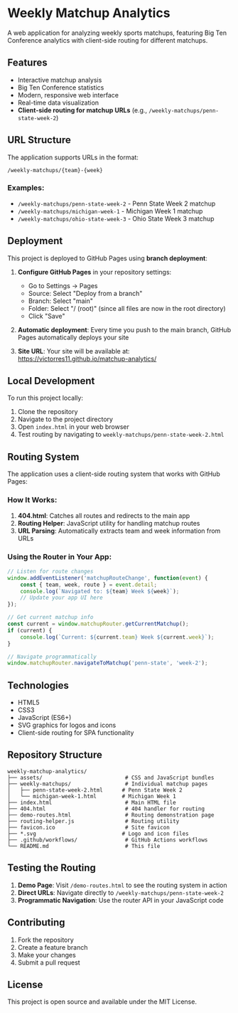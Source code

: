 # Weekly Matchup Analytics

A web application for analyzing weekly sports matchups, featuring Big Ten Conference analytics with client-side routing for different matchups.

## Features

- Interactive matchup analysis
- Big Ten Conference statistics
- Modern, responsive web interface
- Real-time data visualization
- **Client-side routing for matchup URLs** (e.g., `/weekly-matchups/penn-state-week-2`)

## URL Structure

The application supports URLs in the format:
```
/weekly-matchups/{team}-{week}
```

### Examples:
- `/weekly-matchups/penn-state-week-2` - Penn State Week 2 matchup
- `/weekly-matchups/michigan-week-1` - Michigan Week 1 matchup
- `/weekly-matchups/ohio-state-week-3` - Ohio State Week 3 matchup

## Deployment

This project is deployed to GitHub Pages using **branch deployment**:

1. **Configure GitHub Pages** in your repository settings:
   - Go to Settings → Pages
   - Source: Select "Deploy from a branch"
   - Branch: Select "main"
   - Folder: Select "/ (root)" (since all files are now in the root directory)
   - Click "Save"

2. **Automatic deployment**: Every time you push to the main branch, GitHub Pages automatically deploys your site

3. **Site URL**: Your site will be available at: https://victorres11.github.io/matchup-analytics/

## Local Development

To run this project locally:

1. Clone the repository
2. Navigate to the project directory
3. Open `index.html` in your web browser
4. Test routing by navigating to `weekly-matchups/penn-state-week-2.html`

## Routing System

The application uses a client-side routing system that works with GitHub Pages:

### How It Works:
1. **404.html**: Catches all routes and redirects to the main app
2. **Routing Helper**: JavaScript utility for handling matchup routes
3. **URL Parsing**: Automatically extracts team and week information from URLs

### Using the Router in Your App:

```javascript
// Listen for route changes
window.addEventListener('matchupRouteChange', function(event) {
    const { team, week, route } = event.detail;
    console.log(`Navigated to: ${team} Week ${week}`);
    // Update your app UI here
});

// Get current matchup info
const current = window.matchupRouter.getCurrentMatchup();
if (current) {
    console.log(`Current: ${current.team} Week ${current.week}`);
}

// Navigate programmatically
window.matchupRouter.navigateToMatchup('penn-state', 'week-2');
```

## Technologies

- HTML5
- CSS3
- JavaScript (ES6+)
- SVG graphics for logos and icons
- Client-side routing for SPA functionality

## Repository Structure

```
weekly-matchup-analytics/
├── assets/                          # CSS and JavaScript bundles
├── weekly-matchups/                 # Individual matchup pages
│   ├── penn-state-week-2.html      # Penn State Week 2
│   └── michigan-week-1.html        # Michigan Week 1
├── index.html                       # Main HTML file
├── 404.html                         # 404 handler for routing
├── demo-routes.html                 # Routing demonstration page
├── routing-helper.js                # Routing utility
├── favicon.ico                      # Site favicon
├── *.svg                           # Logo and icon files
├── .github/workflows/               # GitHub Actions workflows
└── README.md                        # This file
```

## Testing the Routing

1. **Demo Page**: Visit `/demo-routes.html` to see the routing system in action
2. **Direct URLs**: Navigate directly to `/weekly-matchups/penn-state-week-2`
3. **Programmatic Navigation**: Use the router API in your JavaScript code

## Contributing

1. Fork the repository
2. Create a feature branch
3. Make your changes
4. Submit a pull request

## License

This project is open source and available under the MIT License.
